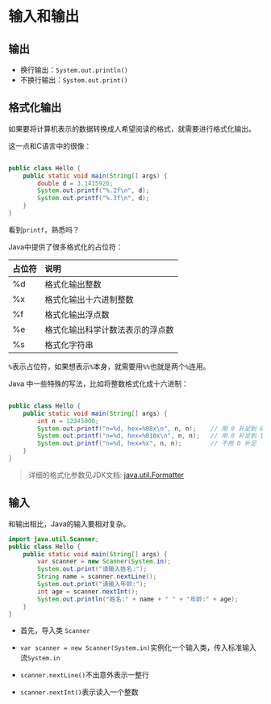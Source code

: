# 输入和输出

## 输出

- 换行输出：`System.out.println()`
- 不换行输出：`System.out.print()`

## 格式化输出

如果要将计算机表示的数据转换成人希望阅读的格式，就需要进行格式化输出。

这一点和C语言中的很像：

```java

public class Hello {
    public static void main(String[] args) {
        double d = 3.1415926;
        System.out.printf("%.2f\n", d);
        System.out.printf("%.3f\n", d);
    }
}

```

看到`printf`，熟悉吗？

Java中提供了很多格式化的占位符：

| 占位符 | 说明                             |
| :----- | :------------------------------- |
| %d     | 格式化输出整数                   |
| %x     | 格式化输出十六进制整数           |
| %f     | 格式化输出浮点数                 |
| %e     | 格式化输出科学计数法表示的浮点数 |
| %s     | 格式化字符串                     |

`%`表示占位符，如果想表示`%`本身，就需要用`%%`也就是两个`%`连用。

Java 中一些特殊的写法，比如将整数格式化成十六进制：

```JAVA

public class Hello {
    public static void main(String[] args) {
        int n = 12345000;
        System.out.printf("n=%d, hex=%08x\n", n, n);	// 用 0 补足到 8 位
        System.out.printf("n=%d, hex=%010x\n", n, n);	// 用 0 补足到 10 位
        System.out.printf("n=%d, hex=%x", n, n);		// 不用 0 补足
    }
}

```

> 详细的格式化参数见JDK文档: [java.util.Formatter](https://docs.oracle.com/en/java/javase/11/docs/api/java.base/java/util/Formatter.html#syntax)

## 输入

和输出相比，Java的输入要相对复杂。

```java
import java.util.Scanner;
public class Hello {
    public static void main(String[] args) {
        var scanner = new Scanner(System.in);
        System.out.print("请输入姓名:");
        String name = scanner.nextLine();
        System.out.print("请输入年龄:");
        int age = scanner.nextInt();
        System.out.println("姓名:" + name + " " + "年龄:" + age);
    }
}
```

- 首先，导入类 `Scanner`

- `var scanner = new Scanner(System.in)`实例化一个输入类，传入标准输入流`System.in`
- `scanner.nextLine()`不出意外表示一整行
- `scanner.nextInt()`表示读入一个整数